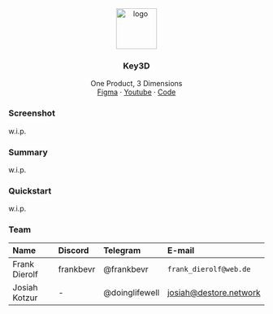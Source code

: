 <div align="center">
<img src="./Logo.jpg" alt="logo" width="80" height="80" />
</div>

<h3 align="center">Key3D</h3>
  <p align="center">
    One Product, 3 Dimensions 
    <br />
    <a href="" name="Figma">Figma</a>
    ·
    <a href="">Youtube</a>
    ·
    <a href="https://github.com/FrankBevr/Key3D">Code</a>
  </p>
</div>

### Screenshot

w.i.p.

### Summary

w.i.p.

### Quickstart

w.i.p.

### Team

| Name          | Discord   | Telegram       | E-mail                 |
| :------------ | :-------- | :------------- | :--------------------- |
| Frank Dierolf | frankbevr | @frankbevr     | `frank_dierolf@web.de` |
| Josiah Kotzur | -         | @doinglifewell | josiah@destore.network |
